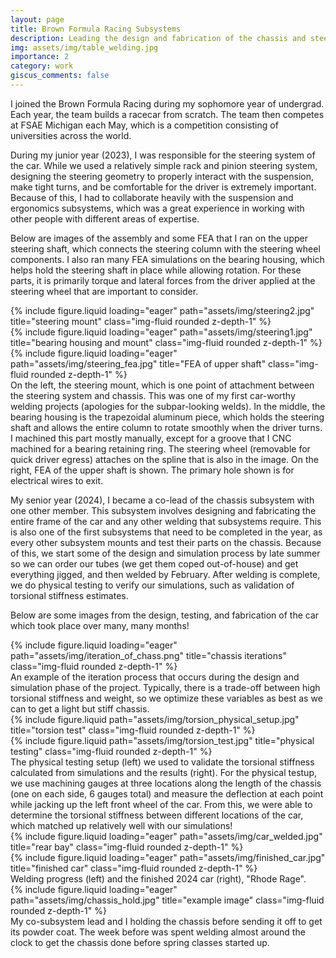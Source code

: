 ```yaml
---
layout: page
title: Brown Formula Racing Subsystems
description: Leading the design and fabrication of the chassis and steering subsystems
img: assets/img/table_welding.jpg
importance: 2
category: work
giscus_comments: false
---
```


I joined the Brown Formula Racing during my sophomore year of undergrad. Each year, the team builds a racecar from scratch. The team then competes at FSAE Michigan each May, which is a competition consisting of universities across the world. 

During my junior year (2023), I was responsible for the steering system of the car. While we used a relatively simple rack and pinion steering system, designing the steering geometry to properly interact with the suspension, make tight turns, and be comfortable for the driver is extremely important. Because of this, I had to collaborate heavily with the suspension and ergonomics subsystems, which was a great experience in working with other people with different areas of expertise.

Below are images of the assembly and some FEA that I ran on the upper steering shaft, which connects the steering column with the steering wheel components. I also ran many FEA simulations on the bearing housing, which helps hold the steering shaft in place while allowing rotation. For these parts, it is primarily torque and lateral forces from the driver applied at the steering wheel that are important to consider. 

<div class="row">
    <div class="col-sm mt-3 mt-md-0">
        {% include figure.liquid loading="eager" path="assets/img/steering2.jpg" title="steering mount" class="img-fluid rounded z-depth-1" %}
    </div>
    <div class="col-sm mt-3 mt-md-0">
        {% include figure.liquid loading="eager" path="assets/img/steering1.jpg" title="bearing housing and mount" class="img-fluid rounded z-depth-1" %}
    </div>
    <div class="col-sm mt-3 mt-md-0">
        {% include figure.liquid loading="eager" path="assets/img/steering_fea.jpg" title="FEA of upper shaft" class="img-fluid rounded z-depth-1" %}
    </div>
</div>
<div class="caption">
   On the left, the steering mount, which is one point of attachment between the steering system and chassis. This was one of my first car-worthy welding projects (apologies for the subpar-looking welds). In the middle, the bearing housing is the trapezoidal aluminum piece, which holds the steering shaft and allows the entire column to rotate smoothly when the driver turns. I machined this part mostly manually, except for a groove that I CNC machined for a bearing retaining ring.  The steering wheel (removable for quick  driver egress) attaches on the spline that is also in the image. On the right, FEA of the upper shaft is shown. The primary hole shown is for electrical wires to exit.
    
</div>

My senior year (2024), I became a co-lead of the chassis subsystem with one other member. This subsystem involves designing and fabricating the entire frame of the car and any other welding that subsystems require. This is also one of the first subsystems that need to be completed in the year, as every other subsystem mounts and test their parts on the chassis. Because of this, we start some of the design and simulation process by late summer so we can order our tubes (we get them coped out-of-house) and get everything jigged, and then welded by February. After welding is complete, we do physical testing to verify our simulations, such as validation of torsional stiffness estimates. 

Below are some images from the design, testing, and fabrication of the car which took place over many, many months!

<div class="row">
    <div class="col-sm-8 mx-auto">
        {% include figure.liquid loading="eager" path="assets/img/iteration_of_chass.png" title="chassis iterations" class="img-fluid rounded z-depth-1" %}
    </div>
</div>
<div class="caption">
    An example of the iteration process that occurs during the design and simulation phase of the project. Typically, there is a trade-off between high torsional stiffness and weight, so we optimize these variables as best as we can to get a light but stiff chassis.
</div>

<div class="row justify-content-sm-center">
    <div class="col-sm-6 mt-3 mt-md-0">
        {% include figure.liquid path="assets/img/torsion_physical_setup.jpg" title="torsion test" class="img-fluid rounded z-depth-1" %}
    </div>
    <div class="col-sm-6 mt-3 mt-md-0">
        {% include figure.liquid path="assets/img/torsion_test.jpg" title="physical testing" class="img-fluid rounded z-depth-1" %}
    </div>
</div>
<div class="caption">
    The physical testing setup (left) we used to validate the torsional stiffness calculated from simulations and the results (right). For the physical testup, we use machining gauges at three locations along the length of the chassis (one on each side, 6 gauges total) and measure the deflection at each point while jacking up the left front wheel of the car. From this, we were able to determine the torsional stiffness between different locations of the car, which matched up relatively well with our simulations!
</div>

<div class="row">
    <div class="col-sm-5 mt-3 mt-md-0">
        {% include figure.liquid loading="eager" path="assets/img/car_welded.jpg" title="rear bay" class="img-fluid rounded z-depth-1" %}
    </div>
    <div class="col-sm-7 mt-3 mt-md-0">
        {% include figure.liquid loading="eager" path="assets/img/finished_car.jpg" title="finished car" class="img-fluid rounded z-depth-1" %}
    </div>
</div>
<div class="caption">
    Welding progress (left) and the finished 2024 car (right), "Rhode Rage".
</div>

<div class="row">
    <div class="col-sm mt-3 mt-md-0">
        {% include figure.liquid loading="eager" path="assets/img/chassis_hold.jpg" title="example image" class="img-fluid rounded z-depth-1" %}
    </div>
</div>
<div class="caption">
    My co-subsystem lead and I holding the chassis before sending it off to get its powder coat. The week before was spent welding almost around the clock to get the chassis done before spring classes started up.
</div>

